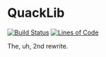 # QuackLib

[![Build Status](https://img.shields.io/jenkins/s/https/jenkins.amadorn.es/job/QuackLib.svg)](https://jenkins.amadorn.es/job/QuackLib/)
[![Lines of Code](https://tokei.rs/b1/github/therealfarfetchd/QuackLib?category=code)](https://github.com/therealfarfetchd/QuackLib)

The, uh, 2nd rewrite.